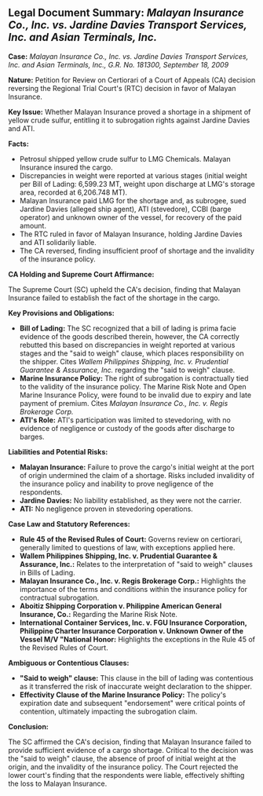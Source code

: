 ## Legal Document Summary: *Malayan Insurance Co., Inc. vs. Jardine Davies Transport Services, Inc. and Asian Terminals, Inc.*

**Case:** *Malayan Insurance Co., Inc. vs. Jardine Davies Transport Services, Inc. and Asian Terminals, Inc., G.R. No. 181300, September 18, 2009*

**Nature:** Petition for Review on Certiorari of a Court of Appeals (CA) decision reversing the Regional Trial Court's (RTC) decision in favor of Malayan Insurance.

**Key Issue:** Whether Malayan Insurance proved a shortage in a shipment of yellow crude sulfur, entitling it to subrogation rights against Jardine Davies and ATI.

**Facts:**

*   Petrosul shipped yellow crude sulfur to LMG Chemicals. Malayan Insurance insured the cargo.
*   Discrepancies in weight were reported at various stages (initial weight per Bill of Lading: 6,599.23 MT, weight upon discharge at LMG's storage area, recorded at 6,206.748 MT).
*   Malayan Insurance paid LMG for the shortage and, as subrogee, sued Jardine Davies (alleged ship agent), ATI (stevedore), CCBI (barge operator) and unknown owner of the vessel, for recovery of the paid amount.
*   The RTC ruled in favor of Malayan Insurance, holding Jardine Davies and ATI solidarily liable.
*   The CA reversed, finding insufficient proof of shortage and the invalidity of the insurance policy.

**CA Holding and Supreme Court Affirmance:**

The Supreme Court (SC) upheld the CA's decision, finding that Malayan Insurance failed to establish the fact of the shortage in the cargo.

**Key Provisions and Obligations:**

*   **Bill of Lading:** The SC recognized that a bill of lading is prima facie evidence of the goods described therein, however, the CA correctly rebutted this based on discrepancies in weight reported at various stages and the "said to weigh" clause, which places responsibility on the shipper. Cites *Wallem Philippines Shipping, Inc. v. Prudential Guarantee & Assurance, Inc.* regarding the "said to weigh" clause.
*   **Marine Insurance Policy:** The right of subrogation is contractually tied to the validity of the insurance policy. The Marine Risk Note and Open Marine Insurance Policy, were found to be invalid due to expiry and late payment of premium. Cites *Malayan Insurance Co., Inc. v. Regis Brokerage Corp.*
*   **ATI's Role:** ATI's participation was limited to stevedoring, with no evidence of negligence or custody of the goods after discharge to barges.

**Liabilities and Potential Risks:**

*   **Malayan Insurance:** Failure to prove the cargo's initial weight at the port of origin undermined the claim of a shortage. Risks included invalidity of the insurance policy and inability to prove negligence of the respondents.
*   **Jardine Davies:** No liability established, as they were not the carrier.
*   **ATI:** No negligence proven in stevedoring operations.

**Case Law and Statutory References:**

*   **Rule 45 of the Revised Rules of Court:** Governs review on certiorari, generally limited to questions of law, with exceptions applied here.
*   **Wallem Philippines Shipping, Inc. v. Prudential Guarantee & Assurance, Inc.:** Relates to the interpretation of "said to weigh" clauses in Bills of Lading.
*   **Malayan Insurance Co., Inc. v. Regis Brokerage Corp.:** Highlights the importance of the terms and conditions within the insurance policy for contractual subrogation.
*   **Aboitiz Shipping Corporation v. Philippine American General Insurance, Co.:** Regarding the Marine Risk Note.
*   **International Container Services, Inc. v. FGU Insurance Corporation, Philippine Charter Insurance Corporation v. Unknown Owner of the Vessel M/V "National Honor:** Highlights the exceptions in the Rule 45 of the Revised Rules of Court.

**Ambiguous or Contentious Clauses:**

*   **"Said to weigh" clause:** This clause in the bill of lading was contentious as it transferred the risk of inaccurate weight declaration to the shipper.
*   **Effectivity Clause of the Marine Insurance Policy:** The policy's expiration date and subsequent "endorsement" were critical points of contention, ultimately impacting the subrogation claim.

**Conclusion:**

The SC affirmed the CA's decision, finding that Malayan Insurance failed to provide sufficient evidence of a cargo shortage. Critical to the decision was the "said to weigh" clause, the absence of proof of initial weight at the origin, and the invalidity of the insurance policy. The Court rejected the lower court's finding that the respondents were liable, effectively shifting the loss to Malayan Insurance.
